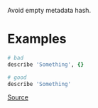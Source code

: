 
Avoid empty metadata hash.

# Examples

```ruby
# bad
describe 'Something', {}

# good
describe 'Something'
```

[Source](http://www.rubydoc.info/gems/rubocop/RuboCop/Cop/RSpec/EmptyMetadata)